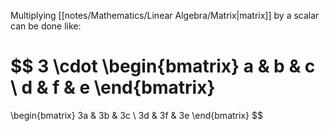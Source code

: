 Multiplying [[notes/Mathematics/Linear Algebra/Matrix|matrix]] by a scalar can be done like:

$$
3 \cdot
\begin{bmatrix}
a & b & c \\ 
d & f & e
\end{bmatrix}
=
\begin{bmatrix}
3a & 3b & 3c \\ 
3d & 3f & 3e
\end{bmatrix}
$$